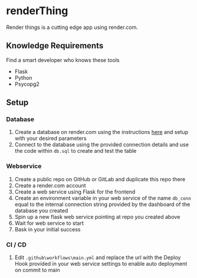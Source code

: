 # renderThing

Render things is a cutting edge app using render.com.

## Knowledge Requirements

Find a smart developer who knows these tools

* Flask
* Python
* Psycopg2

## Setup

### Database
1. Create a database on render.com using the instructions [here](https://render.com/docs/databases#getting-started) and setup with your desired parameters
1. Connect to the database using the provided connection details and use the code within `db.sql` to create and test the table

### Webservice

1. Create a public repo on GitHub or GitLab and duplicate this repo there
1. Create a render.com account
1. Create a web service using Flask for the frontend
1. Create an environment variable in your web service of the name `db_conn` equal to the internal connection string provided by the dashboard of the database you created
1. Spin up a new flask web service pointing at repo you created above
1. Wait for web service to start
1. Bask in your initial success

### CI / CD
1. Edit `.github\workflows\main.yml` and replace the url with the Deploy Hook provided in your web service settings to enable auto deployment on commit to main